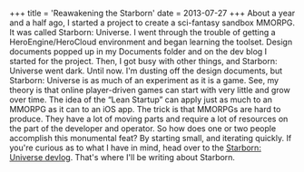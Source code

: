 +++
title = 'Reawakening the Starborn'
date = 2013-07-27
+++
About a year and a half ago, I started a project to create a sci-fantasy sandbox MMORPG. It was called Starborn: Universe. I went through the trouble of getting a HeroEngine/HeroCloud environment and began learning the toolset. Design documents popped up in my Documents folder and on the dev blog I started for the project. Then, I got busy with other things, and Starborn: Universe went dark. Until now. I'm dusting off the design documents, but Starborn: Universe is as much of an experiment as it is a game. See, my theory is that online player-driven games can start with very little and grow over time. The idea of the “Lean Startup” can apply just as much to an MMORPG as it can to an iOS app. The trick is that MMORPGs are hard to produce. They have a lot of moving parts and require a lot of resources on the part of the developer and operator. So how does one or two people accomplish this monumental feat? By starting small, and iterating quickly. If you're curious as to what I have in mind, head over to the [Starborn: Universe devlog](https://starbornuniverse.wordpress.com/). That's where I'll be writing about Starborn.
